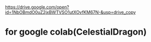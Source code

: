 https://drive.google.com/open?id=1NbOBmdO0uZ2jxBWTVSO1utXOvfKM67N-&usp=drive_copy
# for google colab(CelestialDragon)
